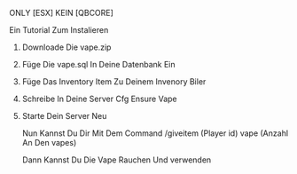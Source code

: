ONLY [ESX] KEIN [QBCORE]

Ein Tutorial Zum Instalieren

1. Downloade Die vape.zip

2. Füge Die vape.sql In Deine Datenbank Ein

3. Füge Das Inventory Item Zu Deinem Invenory Biler

4. Schreibe In Deine Server Cfg Ensure Vape

5. Starte Dein Server Neu

   Nun Kannst Du Dir Mit Dem Command /giveitem (Player id) vape (Anzahl An Den vapes)

   Dann Kannst Du Die Vape Rauchen Und verwenden
